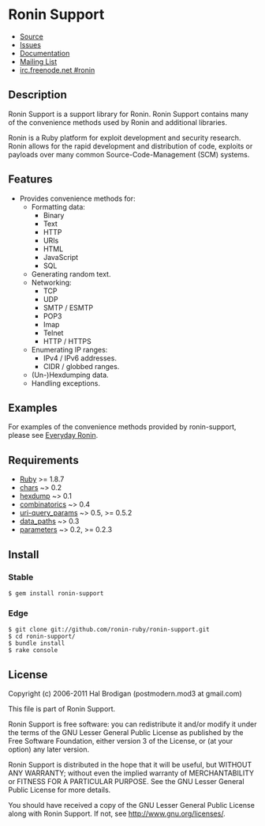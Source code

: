 # Ronin Support

* [Source](http://github.com/ronin-ruby/ronin-support)
* [Issues](http://github.com/ronin-ruby/ronin-support/issues)
* [Documentation](http://rubydoc.info/gems/ronin-support/frames)
* [Mailing List](http://groups.google.com/group/ronin-ruby)
* [irc.freenode.net #ronin](http://webchat.freenode.net/?channels=ronin&uio=Mj10cnVldd)

## Description

Ronin Support is a support library for Ronin. Ronin Support contains many of
the convenience methods used by Ronin and additional libraries.

Ronin is a Ruby platform for exploit development and security research.
Ronin allows for the rapid development and distribution of code, exploits
or payloads over many common Source-Code-Management (SCM) systems.

## Features

* Provides convenience methods for:
  * Formatting data:
    * Binary
    * Text
    * HTTP
    * URIs
    * HTML
    * JavaScript
    * SQL
  * Generating random text.
  * Networking:
    * TCP
    * UDP
    * SMTP / ESMTP
    * POP3
    * Imap
    * Telnet
    * HTTP / HTTPS
  * Enumerating IP ranges:
    * IPv4 / IPv6 addresses.
    * CIDR / globbed ranges.
  * (Un-)Hexdumping data.
  * Handling exceptions.

## Examples

For examples of the convenience methods provided by ronin-support,
please see [Everyday Ronin](http://ronin-ruby.github.com/guides/everyday_ronin.html).

## Requirements

* [Ruby](http://www.ruby-lang.org/) >= 1.8.7
* [chars](http://github.com/postmodern/chars#readme)
  ~> 0.2
* [hexdump](http://github.com/postmodern/hexdump#readme)
  ~> 0.1
* [combinatorics](http://github.com/postmodern/combinatorics#readme)
  ~> 0.4
* [uri-query_params](http://github.com/postmodern/uri-query_params#readme)
  ~> 0.5, >= 0.5.2
* [data_paths](http://github.com/postmodern/data_paths#readme)
  ~> 0.3
* [parameters](http://github.com/postmodern/parameters#readme)
  ~> 0.2, >= 0.2.3

## Install

### Stable

    $ gem install ronin-support

### Edge

    $ git clone git://github.com/ronin-ruby/ronin-support.git
    $ cd ronin-support/
    $ bundle install
    $ rake console

## License

Copyright (c) 2006-2011 Hal Brodigan (postmodern.mod3 at gmail.com)

This file is part of Ronin Support.

Ronin Support is free software: you can redistribute it and/or modify
it under the terms of the GNU Lesser General Public License as published
by the Free Software Foundation, either version 3 of the License, or
(at your option) any later version.

Ronin Support is distributed in the hope that it will be useful,
but WITHOUT ANY WARRANTY; without even the implied warranty of
MERCHANTABILITY or FITNESS FOR A PARTICULAR PURPOSE.  See the
GNU Lesser General Public License for more details.

You should have received a copy of the GNU Lesser General Public License
along with Ronin Support.  If not, see <http://www.gnu.org/licenses/>.
